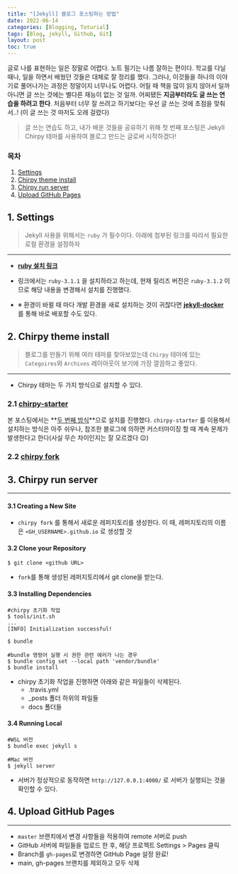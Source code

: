 ```yaml
---
title: "[Jekyll] 블로그 포스팅하는 방법"
date: 2022-06-14
categories: [Blogging, Toturial]
tags: [Blog, jekyll, Github, Git]
layout: post
toc: true
---
```


글로 나를 표현하는 일은 정말로 어렵다. 노트 필기는 나름 잘하는 편이다. 학교를 다닐 때나, 일을 하면서 배웠던 것들은 대체로 잘 정리를 했다. 그러나, 이것들을 하나의 이야기로 풀어나가는 과정은 정말이지 너무나도 어렵다. 어릴 때 책을 많이 읽지 않아서 일까 아니면 글 쓰는 것에는 별다른 재능이 없는 것 일까. 어찌됐든 **지금부터라도 글 쓰는 연습을 하려고 한다**. 처음부터 너무 잘 쓰려고 하기보다는 우선 글 쓰는 것에 초점을 맞춰서..!
(이 글 쓰는 것 마저도 오래 걸렸다)

> 글 쓰는 연습도 하고, 내가 배운 것들을 공유하기 위해 첫 번째 포스팅은 Jekyll Chirpy 테마를 사용하여 블로그 만드는 글로써 시작하겠다!

### 목차

1. [Settings](#1-settings)
2. [Chirpy theme install](#2-chirpy-theme-install)
3. [Chirpy run server](#3-chirpy-run-server)
4. [Upload GitHub Pages](#4-upload-github-pages)
## 1. Settings

> Jekyll 사용을 위해서는 `ruby` 가 필수이다. 아래에 첨부된 링크를 따라서 필요한 로컬 환경을 설정하자

---

- [**ruby 설치 링크**](https://jekyllrb.com/docs/installation/)

- 링크에서는 `ruby-3.1.1` 을 설치하라고 하는데, 현재 릴리즈 버전은 `ruby-3.1.2` 이므로 해당 내용을 변경해서 설치를 진행했다.

- ※ 환경이 바뀔 때 마다 개발 환경을 새로 설치하는 것이 귀찮다면 [**jekyll-docker**](https://github.com/envygeeks/jekyll-docker/blob/master/README.md) 를 통해 바로 배포할 수도 있다.

## 2. Chirpy theme install

> 블로그를 만들기 위해 여러 테마를 찾아보았는데 `Chirpy` 테마에 있는 `Categoires`와 `Archives` 레이아웃이 보기에 가장 깔끔하고 좋았다.

---

- Chirpy 테마는 두 가지 방식으로 설치할 수 있다.

### 2.1 [**chirpy-starter**](https://github.com/cotes2020/chirpy-starter/generate)

본 포스팅에서는 **<u>두 번째 방식</u>**으로 설치를 진행했다. `chirpy-starter` 를 이용해서 설치하는 방식은 아주 쉬우나, 참조한 블로그에 의하면 커스터마이징 할 때 계속 문제가 발생한다고 한다(사실 무슨 차이인지는 잘 모르겠다 😉)

### 2.2 [**chirpy fork**](https://github.com/cotes2020/jekyll-theme-chirpy/fork)

## 3. Chirpy run server

---

#### 3.1 Creating a New Site

- `chirpy fork` 를 통해서 새로운 레퍼지토리를 생성한다. 이 때, 레퍼지토리의 이름은 `<GH_USERNAME>.github.io` 로 생성할 것

#### 3.2 Clone your Repository

```shell
$ git clone <github URL>
```

- `fork`를 통해 생성된 레퍼지토리에서 git clone을 받는다.

#### 3.3 Installing Dependencies

```shell
#chirpy 초기화 작업
$ tools/init.sh
...
[INFO] Initialization successful!

$ bundle

#bundle 명령어 실행 시 권한 관련 에러가 나는 경우
$ bundle config set --local path 'vendor/bundle'
$ bundle install
```

- chirpy 초기화 작업을 진행하면 아래와 같은 파일들이 삭제된다.
  - .travis.yml
  - _posts 폴더 하위의 파일들
  - docs 폴더들

#### 3.4 Running Local

```shell
#WSL 버전
$ bundle exec jekyll s

#Mac 버전
$ jekyll server
```

- 서버가 정상적으로 동작하면 `http://127.0.0.1:4000/` 로 서버가 실행되는 것을 확인할 수 있다.


## 4. Upload GitHub Pages
---

- `master` 브랜치에서 변경 사항들을 적용하여 remote 서버로 push
- GitHub 서버에 파일들을 업로드 한 후, 해당 프로젝트 Settings > Pages 클릭
- Branch를 `gh-pages`로 변경하면 GitHub Page 설정 완료!
- main, gh-pages 브랜치를 제외하고 모두 삭제